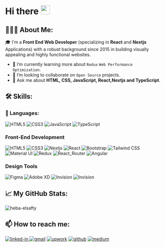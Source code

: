 # Hi there <img src="https://camo.githubusercontent.com/0c732027af8a28d138e3698181f7be7c9b97d443b4beb9c7ce8ec4cffc6b4767/68747470733a2f2f6d656469612e67697068792e636f6d2f6d656469612f6876524a434c467a6361737252346961377a2f67697068792e676966" height="29px" data-canonical-src="https://media.giphy.com/media/hvRJCLFzcasrR4ia7z/giphy.gif" style="max-width: 100%; display: inline-block;" data-target="animated-image.originalImage" />

## 👨🏻‍💻 About Me:
🎓 I'm a **Front End Web Developer** (specializing in **React** and **Nextjs** Applications) with a robust background since 2015 in building visually appealing and highly functional websites.
- 🌱 I’m currently learning more about `Redux` `Web Performance Optimization`.
- 🤝 I’m looking to collaborate on `Open Source` projects.
- 💬 Ask me about **HTML, CSS, JavaScript, React,Nextjs and TypeScript**.

## 🛠️ Skills:
### 🚀 Languages:
<p>
  <img alt="HTML5" src="https://img.shields.io/badge/HTML5-%23E34F26.svg?style=for-the-badge&logo=html5&logoColor=white"/>
  <img alt="CSS3" src="https://img.shields.io/badge/CSS3-%231572B6.svg?style=for-the-badge&logo=css3&logoColor=white"/>
  <img alt="JavaScript" src="https://img.shields.io/badge/JavaScript-%23F7DF1E.svg?style=for-the-badge&logo=javascript&logoColor=black"/>
  <img alt="TypeScript" src="https://img.shields.io/badge/TypeScript-%23007ACC.svg?style=for-the-badge&logo=typescript&logoColor=white"/>
</p>

### Front-End Development
<p>
  <img alt="HTML5" src="https://img.shields.io/badge/HTML5-%23E34F26.svg?style=for-the-badge&logo=html5&logoColor=white"/>
  <img alt="CSS3" src="https://img.shields.io/badge/CSS3-%231572B6.svg?style=for-the-badge&logo=css3&logoColor=white"/>
  <img alt="Nextjs" src="https://img.shields.io/badge/React-%2361DAFB.svg?style=for-the-badge&logo=react&logoColor=black"/>
  <img alt="React" src="https://img.shields.io/badge/next.js-000000?style=for-the-badge&logo=nextdotjs&logoColor=white"/>
  <img alt="Bootstrap" src="https://img.shields.io/badge/Bootstrap-%237952B3.svg?style=for-the-badge&logo=bootstrap&logoColor=white"/>
  <img alt="Tailwind CSS" src="https://img.shields.io/badge/Tailwind%20CSS-%2338B2AC.svg?style=for-the-badge&logo=tailwind-css&logoColor=white"/>
   <img alt="Material UI" src="https://img.shields.io/badge/Material%20UI-007FFF?style=for-the-badge&logo=mui&logoColor=white"/>
   <img alt="Redux" src="https://img.shields.io/badge/Redux-593D88?style=for-the-badge&logo=redux&logoColor=white" />
  <img alt="React_Router" src="https://img.shields.io/badge/React_Router-CA4245?style=for-the-badge&logo=react-router&logoColor=white" />
  <img alt="Angular" src="https://img.shields.io/badge/Angular-DD0031?style=for-the-badge&logo=angular&logoColor=white" />
</p>

 ### Design Tools
<p>
  <img alt="Figma" src="https://img.shields.io/badge/Figma-F24E1E?style=for-the-badge&logo=figma&logoColor=white"/>
  <img alt="Adobe XD" src="https://img.shields.io/badge/Adobe%20XD-470137?style=for-the-badge&logo=Adobe%20XD&logoColor=#FF61F6"/>
  <img alt="Invision" src="https://img.shields.io/badge/InVision-FF3366?style=for-the-badge&logo=InVision&logoColor=white"/>
  <img alt="Invision" src="https://img.shields.io/badge/Adobe%20Photoshop-31A8FF?style=for-the-badge&logo=Adobe%20Photoshop&logoColor=black"/>
</p>

## 📈 My GitHub Stats:
<p>
  <img src="https://github-readme-stats.vercel.app/api?username=heba-elsafty&show_icons=true&theme=vue" alt="heba-elsafty" />
</p>

## 📫 How to reach me:

<p>
      <a href="https://www.linkedin.com/in/heba-elsafty-61ba4959/" rel="nofollow" >
  <img src="https://camo.githubusercontent.com/33b4b5254352f175a8bd7e80a11be359b9a7ff98a5a97c1c1fd6c6637dbc4aaa/68747470733a2f2f696d672e736869656c64732e696f2f62616467652f4c696e6b65645f496e2d3030373742353f7374796c653d666f722d7468652d6261646765266c6f676f3d4c696e6b6564496e266c6f676f436f6c6f723d7768697465" alt="linked-in" data-canonical-src="https://img.shields.io/badge/Linked_In-0077B5?style=for-the-badge&amp;logo=LinkedIn&amp;logoColor=white" style="max-width: 100%;">
  </a>
 <a href="mailto:heba.m.elsafty@gmail.com"><img src="https://camo.githubusercontent.com/0087e4d96b5510787161df3843b869025dd63c38f0df1d3a1811b363fe08c054/68747470733a2f2f696d672e736869656c64732e696f2f62616467652f476d61696c2d4431343833363f7374796c653d666f722d7468652d6261646765266c6f676f3d476d61696c266c6f676f436f6c6f723d7768697465" alt="gmail" data-canonical-src="https://img.shields.io/badge/Gmail-D14836?style=for-the-badge&amp;logo=Gmail&amp;logoColor=white" style="max-width: 100%;"></a>
  <a href="https://www.upwork.com/freelancers/~01f89682a15ad5bbaa" rel="nofollow"><img src="https://camo.githubusercontent.com/2b7d546052409e9bd16d368f77a65e71705833bb3775ed3812ec3728c34ce854/68747470733a2f2f696d672e736869656c64732e696f2f62616467652f5570776f726b2d3646444134343f7374796c653d666f722d7468652d6261646765266c6f676f3d5570776f726b266c6f676f436f6c6f723d7768697465" alt="upwork" data-canonical-src="https://img.shields.io/badge/Upwork-6FDA44?style=for-the-badge&amp;logo=Upwork&amp;logoColor=white" style="max-width: 100%;"></a>
  <a href="https://github.com/heba-elsafty"><img src="https://camo.githubusercontent.com/41b56f985c267c1108294452d654d6223cf51201c2b9a7de7a3ff298a034d385/68747470733a2f2f696d672e736869656c64732e696f2f62616467652f4769744875622d3030303030303f7374796c653d666f722d7468652d6261646765266c6f676f3d476974487562266c6f676f436f6c6f723d7768697465" alt="github" data-canonical-src="https://img.shields.io/badge/GitHub-000000?style=for-the-badge&amp;logo=GitHub&amp;logoColor=white" style="max-width: 100%;"></a>
   <a href="https://medium.com/@heba.m.elsafty" rel="nofollow"><img src="https://camo.githubusercontent.com/43610c1e16d2009501239d1599cf2b0957347ba1718ef2ebd498777e6e992aa6/68747470733a2f2f696d672e736869656c64732e696f2f62616467652f6d656469756d2d3030303030303f7374796c653d666f722d7468652d6261646765266c6f676f3d6d656469756d266c6f676f436f6c6f723d7768697465" alt="medium" data-canonical-src="https://img.shields.io/badge/medium-000000?style=for-the-badge&amp;logo=medium&amp;logoColor=white" style="max-width: 100%;"></a>
</p>
